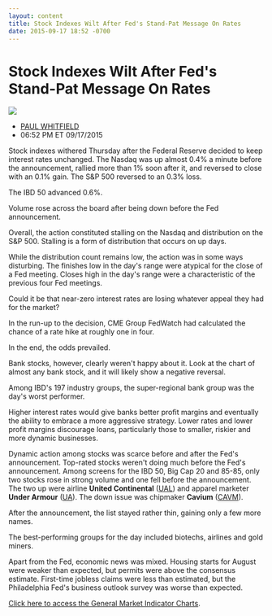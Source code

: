```yaml
---
layout: content
title: Stock Indexes Wilt After Fed's Stand-Pat Message On Rates
date: 2015-09-17 18:52 -0700
---
```



Stock Indexes Wilt After Fed's Stand-Pat Message On Rates
==========================================================


![](https://www.investors.com/wp-content/uploads/ibd-migrated-images/MPv_150918_635781003209329315.png)

* [PAUL WHITFIELD](https://www.investors.com/author/whitfieldp/ "Posts by PAUL WHITFIELD")
* 06:52 PM ET 09/17/2015




  

Stock indexes withered Thursday after the Federal Reserve decided to keep interest rates unchanged. The Nasdaq was up almost 0.4% a minute before the announcement, rallied more than 1% soon after it, and reversed to close with an 0.1% gain. The S&P 500 reversed to an 0.3% loss.

  

The IBD 50 advanced 0.6%.

  

Volume rose across the board after being down before the Fed announcement.

  

Overall, the action constituted stalling on the Nasdaq and distribution on the S&P 500. Stalling is a form of distribution that occurs on up days.

  

While the distribution count remains low, the action was in some ways disturbing. The finishes low in the day's range were atypical for the close of a Fed meeting. Closes high in the day's range were a characteristic of the previous four Fed meetings.

  

Could it be that near-zero interest rates are losing whatever appeal they had for the market?

  

In the run-up to the decision, CME Group FedWatch had calculated the chance of a rate hike at roughly one in four.

  

In the end, the odds prevailed.

  

Bank stocks, however, clearly weren't happy about it. Look at the chart of almost any bank stock, and it will likely show a negative reversal.

  

Among IBD's 197 industry groups, the super-regional bank group was the day's worst performer.

  

Higher interest rates would give banks better profit margins and eventually the ability to embrace a more aggressive strategy. Lower rates and lower profit margins discourage loans, particularly those to smaller, riskier and more dynamic businesses.

  

Dynamic action among stocks was scarce before and after the Fed's announcement. Top-rated stocks weren't doing much before the Fed's announcement. Among screens for the IBD 50, Big Cap 20 and 85-85, only two stocks rose in strong volume and one fell before the announcement. The two up were airline **United Continental** ([UAL](https://research.investors.com/quote.aspx?symbol=UAL)) and apparel marketer **Under Armour** ([UA](https://research.investors.com/quote.aspx?symbol=UA)). The down issue was chipmaker **Cavium** ([CAVM](https://research.investors.com/quote.aspx?symbol=CAVM)).

  

After the announcement, the list stayed rather thin, gaining only a few more names.

  

The best-performing groups for the day included biotechs, airlines and gold miners.

  

Apart from the Fed, economic news was mixed. Housing starts for August were weaker than expected, but permits were above the consensus estimate. First-time jobless claims were less than estimated, but the Philadelphia Fed's business outlook survey was worse than expected.

  

[Click here to access the General Market Indicator Charts](https://www.investors.com/pdf/GMI_091815.pdf).




